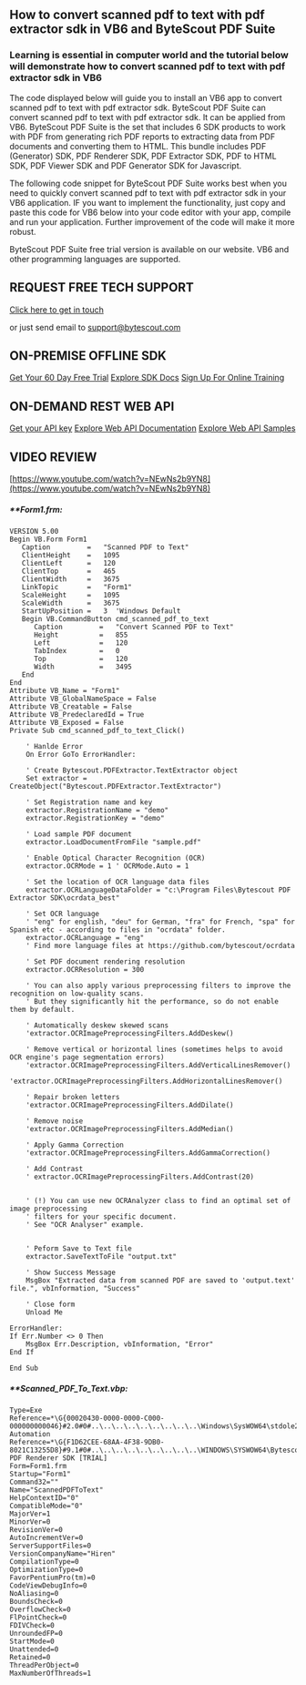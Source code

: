 ## How to convert scanned pdf to text with pdf extractor sdk in VB6 and ByteScout PDF Suite

### Learning is essential in computer world and the tutorial below will demonstrate how to convert scanned pdf to text with pdf extractor sdk in VB6

The code displayed below will guide you to install an VB6 app to convert scanned pdf to text with pdf extractor sdk. ByteScout PDF Suite can convert scanned pdf to text with pdf extractor sdk. It can be applied from VB6. ByteScout PDF Suite is the set that includes 6 SDK products to work with PDF from generating rich PDF reports to extracting data from PDF documents and converting them to HTML. This bundle includes PDF (Generator) SDK, PDF Renderer SDK, PDF Extractor SDK, PDF to HTML SDK, PDF Viewer SDK and PDF Generator SDK for Javascript.

The following code snippet for ByteScout PDF Suite works best when you need to quickly convert scanned pdf to text with pdf extractor sdk in your VB6 application. IF you want to implement the functionality, just copy and paste this code for VB6 below into your code editor with your app, compile and run your application. Further improvement of the code will make it more robust.

ByteScout PDF Suite free trial version is available on our website. VB6 and other programming languages are supported.

## REQUEST FREE TECH SUPPORT

[Click here to get in touch](https://bytescout.zendesk.com/hc/en-us/requests/new?subject=ByteScout%20PDF%20Suite%20Question)

or just send email to [support@bytescout.com](mailto:support@bytescout.com?subject=ByteScout%20PDF%20Suite%20Question) 

## ON-PREMISE OFFLINE SDK 

[Get Your 60 Day Free Trial](https://bytescout.com/download/web-installer?utm_source=github-readme)
[Explore SDK Docs](https://bytescout.com/documentation/index.html?utm_source=github-readme)
[Sign Up For Online Training](https://academy.bytescout.com/)


## ON-DEMAND REST WEB API

[Get your API key](https://pdf.co/documentation/api?utm_source=github-readme)
[Explore Web API Documentation](https://pdf.co/documentation/api?utm_source=github-readme)
[Explore Web API Samples](https://github.com/bytescout/ByteScout-SDK-SourceCode/tree/master/PDF.co%20Web%20API)

## VIDEO REVIEW

[https://www.youtube.com/watch?v=NEwNs2b9YN8](https://www.youtube.com/watch?v=NEwNs2b9YN8)




<!-- code block begin -->

##### ****Form1.frm:**
    
```
VERSION 5.00
Begin VB.Form Form1 
   Caption         =   "Scanned PDF to Text"
   ClientHeight    =   1095
   ClientLeft      =   120
   ClientTop       =   465
   ClientWidth     =   3675
   LinkTopic       =   "Form1"
   ScaleHeight     =   1095
   ScaleWidth      =   3675
   StartUpPosition =   3  'Windows Default
   Begin VB.CommandButton cmd_scanned_pdf_to_text 
      Caption         =   "Convert Scanned PDF to Text"
      Height          =   855
      Left            =   120
      TabIndex        =   0
      Top             =   120
      Width           =   3495
   End
End
Attribute VB_Name = "Form1"
Attribute VB_GlobalNameSpace = False
Attribute VB_Creatable = False
Attribute VB_PredeclaredId = True
Attribute VB_Exposed = False
Private Sub cmd_scanned_pdf_to_text_Click()
    
    ' Hanlde Error
    On Error GoTo ErrorHandler:
    
    ' Create Bytescout.PDFExtractor.TextExtractor object
    Set extractor = CreateObject("Bytescout.PDFExtractor.TextExtractor")
    
    ' Set Registration name and key
    extractor.RegistrationName = "demo"
    extractor.RegistrationKey = "demo"
  
    ' Load sample PDF document
    extractor.LoadDocumentFromFile "sample.pdf"
    
    ' Enable Optical Character Recognition (OCR)
    extractor.OCRMode = 1 ' OCRMode.Auto = 1
    
    ' Set the location of OCR language data files
    extractor.OCRLanguageDataFolder = "c:\Program Files\Bytescout PDF Extractor SDK\ocrdata_best"
    
    ' Set OCR language
    ' "eng" for english, "deu" for German, "fra" for French, "spa" for Spanish etc - according to files in "ocrdata" folder.
    extractor.OCRLanguage = "eng"
    ' Find more language files at https://github.com/bytescout/ocrdata
    
    ' Set PDF document rendering resolution
    extractor.OCRResolution = 300

    ' You can also apply various preprocessing filters to improve the recognition on low-quality scans.
    ' But they significantly hit the performance, so do not enable them by default.
    
    ' Automatically deskew skewed scans
    'extractor.OCRImagePreprocessingFilters.AddDeskew()
    
    ' Remove vertical or horizontal lines (sometimes helps to avoid OCR engine's page segmentation errors)
    'extractor.OCRImagePreprocessingFilters.AddVerticalLinesRemover()
    'extractor.OCRImagePreprocessingFilters.AddHorizontalLinesRemover()
    
    ' Repair broken letters
    'extractor.OCRImagePreprocessingFilters.AddDilate()
    
    ' Remove noise
    'extractor.OCRImagePreprocessingFilters.AddMedian()
    
    ' Apply Gamma Correction
    'extractor.OCRImagePreprocessingFilters.AddGammaCorrection()
    
    ' Add Contrast
    ' extractor.OCRImagePreprocessingFilters.AddContrast(20)
    
    
    ' (!) You can use new OCRAnalyzer class to find an optimal set of image preprocessing
    ' filters for your specific document.
    ' See "OCR Analyser" example.

    
    ' Peform Save to Text file
    extractor.SaveTextToFile "output.txt"
    
    ' Show Success Message
    MsgBox "Extracted data from scanned PDF are saved to 'output.text' file.", vbInformation, "Success"
    
    ' Close form
    Unload Me
    
ErrorHandler:
If Err.Number <> 0 Then
    MsgBox Err.Description, vbInformation, "Error"
End If

End Sub

```

<!-- code block end -->    

<!-- code block begin -->

##### ****Scanned_PDF_To_Text.vbp:**
    
```
Type=Exe
Reference=*\G{00020430-0000-0000-C000-000000000046}#2.0#0#..\..\..\..\..\..\..\..\..\Windows\SysWOW64\stdole2.tlb#OLE Automation
Reference=*\G{F1D62CEE-68AA-4F38-9DB0-8021C13255D8}#9.1#0#..\..\..\..\..\..\..\..\..\WINDOWS\SYSWOW64\Bytescout.PDFRenderer.tlb#ByteScout PDF Renderer SDK [TRIAL]
Form=Form1.frm
Startup="Form1"
Command32=""
Name="ScannedPDFToText"
HelpContextID="0"
CompatibleMode="0"
MajorVer=1
MinorVer=0
RevisionVer=0
AutoIncrementVer=0
ServerSupportFiles=0
VersionCompanyName="Hiren"
CompilationType=0
OptimizationType=0
FavorPentiumPro(tm)=0
CodeViewDebugInfo=0
NoAliasing=0
BoundsCheck=0
OverflowCheck=0
FlPointCheck=0
FDIVCheck=0
UnroundedFP=0
StartMode=0
Unattended=0
Retained=0
ThreadPerObject=0
MaxNumberOfThreads=1

```

<!-- code block end -->